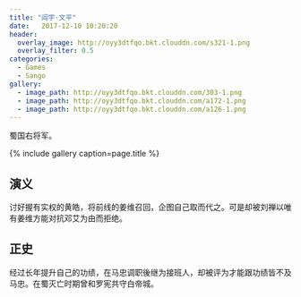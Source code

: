 ```yaml
---
title: "阎宇·文平"
date:   2017-12-10 10:20:20
header:
  overlay_image: http://oyy3dtfqo.bkt.clouddn.com/s321-1.png
  overlay_filter: 0.5
categories:
  - Games
  - Sango
gallery:
  - image_path: http://oyy3dtfqo.bkt.clouddn.com/303-1.png
  - image_path: http://oyy3dtfqo.bkt.clouddn.com/a172-1.png
  - image_path: http://oyy3dtfqo.bkt.clouddn.com/a126-1.png
---
```


蜀国右将军。

{% include gallery caption=page.title %}

## 演义

讨好握有实权的黄皓，将前线的姜维召回，企图自己取而代之。可是却被刘禅以唯有姜维方能对抗邓艾为由而拒绝。

## 正史

经过长年提升自己的功绩，在马忠调职後继为接班人，却被评为才能跟功绩皆不及马忠。在蜀灭亡时期曾和罗宪共守白帝城。